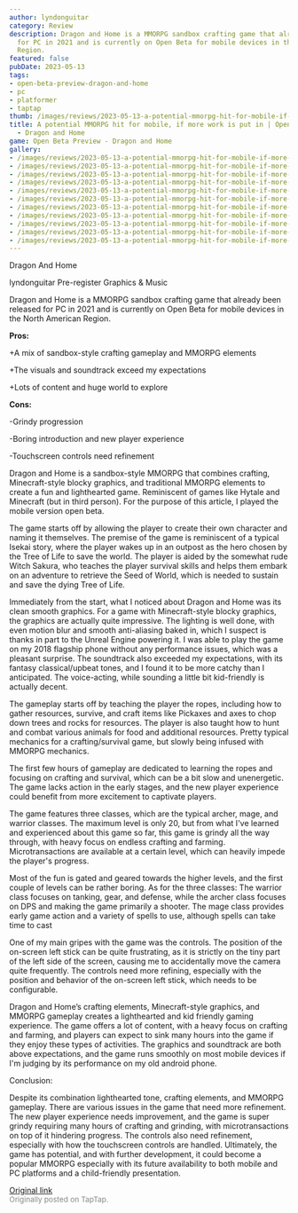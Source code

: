 ```yaml
---
author: lyndonguitar
category: Review
description: Dragon and Home is a MMORPG sandbox crafting game that already been released
  for PC in 2021 and is currently on Open Beta for mobile devices in the North American
  Region.
featured: false
pubDate: 2023-05-13
tags:
- open-beta-preview-dragon-and-home
- pc
- platformer
- taptap
thumb: /images/reviews/2023-05-13-a-potential-mmorpg-hit-for-mobile-if-more-work-is-put-in--open-beta-preview---dragon-and--0.avif
title: A potential MMORPG hit for mobile, if more work is put in | Open Beta Preview
  - Dragon and Home
game: Open Beta Preview - Dragon and Home
gallery:
- /images/reviews/2023-05-13-a-potential-mmorpg-hit-for-mobile-if-more-work-is-put-in--open-beta-preview---dragon-and--0.avif
- /images/reviews/2023-05-13-a-potential-mmorpg-hit-for-mobile-if-more-work-is-put-in--open-beta-preview---dragon-and--1.avif
- /images/reviews/2023-05-13-a-potential-mmorpg-hit-for-mobile-if-more-work-is-put-in--open-beta-preview---dragon-and--2.avif
- /images/reviews/2023-05-13-a-potential-mmorpg-hit-for-mobile-if-more-work-is-put-in--open-beta-preview---dragon-and--3.avif
- /images/reviews/2023-05-13-a-potential-mmorpg-hit-for-mobile-if-more-work-is-put-in--open-beta-preview---dragon-and--4.avif
- /images/reviews/2023-05-13-a-potential-mmorpg-hit-for-mobile-if-more-work-is-put-in--open-beta-preview---dragon-and--5.avif
- /images/reviews/2023-05-13-a-potential-mmorpg-hit-for-mobile-if-more-work-is-put-in--open-beta-preview---dragon-and--6.avif
- /images/reviews/2023-05-13-a-potential-mmorpg-hit-for-mobile-if-more-work-is-put-in--open-beta-preview---dragon-and--7.avif
- /images/reviews/2023-05-13-a-potential-mmorpg-hit-for-mobile-if-more-work-is-put-in--open-beta-preview---dragon-and--8.avif
- /images/reviews/2023-05-13-a-potential-mmorpg-hit-for-mobile-if-more-work-is-put-in--open-beta-preview---dragon-and--9.avif
- /images/reviews/2023-05-13-a-potential-mmorpg-hit-for-mobile-if-more-work-is-put-in--open-beta-preview---dragon-and--10.avif
---
```

Dragon And Home

lyndonguitar
Pre-register
Graphics & Music

Dragon and Home is a MMORPG sandbox crafting game that already been released for PC in 2021 and is currently on Open Beta for mobile devices in the North American Region.


**Pros:**


+A mix of sandbox-style crafting gameplay and MMORPG elements

+The visuals and soundtrack exceed my expectations

+Lots of content and huge world to explore


**Cons:**


-Grindy progression

-Boring introduction and new player experience

-Touchscreen controls need refinement

Dragon and Home is a sandbox-style MMORPG that combines crafting, Minecraft-style blocky graphics, and traditional MMORPG elements to create a fun and lighthearted game. Reminiscent of games like Hytale and Minecraft (but in third person). For the purpose of this article, I played the mobile version open beta.

The game starts off by allowing the player to create their own character and naming it themselves. The premise of the game is reminiscent of a typical Isekai story, where the player wakes up in an outpost as the hero chosen by the Tree of Life to save the world. The player is aided by the somewhat rude Witch Sakura, who teaches the player survival skills and helps them embark on an adventure to retrieve the Seed of World, which is needed to sustain and save the dying Tree of Life.

Immediately from the start, what I noticed about Dragon and Home was its clean smooth graphics. For a game with Minecraft-style blocky graphics, the graphics are actually quite impressive. The lighting is well done, with even motion blur and smooth anti-aliasing baked in, which I suspect is thanks in part to the Unreal Engine powering it. I was able to play the game on my 2018 flagship phone without any performance issues, which was a pleasant surprise. The soundtrack also exceeded my expectations, with its fantasy classical/upbeat tones, and I found it to be more catchy than I anticipated. The voice-acting, while sounding a little bit kid-friendly is actually decent.

The gameplay starts off by teaching the player the ropes, including how to gather resources, survive, and craft items like Pickaxes and axes to chop down trees and rocks for resources. The player is also taught how to hunt and combat various animals for food and additional resources. Pretty typical mechanics for a crafting/survival game, but slowly being infused with MMORPG mechanics.

The first few hours of gameplay are dedicated to learning the ropes and focusing on crafting and survival, which can be a bit slow and unenergetic. The game lacks action in the early stages, and the new player experience could benefit from more excitement to captivate players.

The game features three classes, which are the typical archer, mage, and warrior classes. The maximum level is only 20, but from what I've learned and experienced about this game so far, this game is grindy all the way through, with heavy focus on endless crafting and farming. Microtransactions are available at a certain level, which can heavily impede the player's progress.

Most of the fun is gated and geared towards the higher levels, and the first couple of levels can be rather boring. As for the three classes: The warrior class focuses on tanking, gear, and defense, while the archer class focuses on DPS and making the game primarily a shooter. The mage class provides early game action and a variety of spells to use, although spells can take time to cast

One of my main gripes with the game was the controls. The position of the on-screen left stick can be quite frustrating, as it is strictly on the tiny part of the left side of the screen, causing me to accidentally move the camera quite frequently. The controls need more refining, especially with the position and behavior of the on-screen left stick, which needs to be configurable.

Dragon and Home’s crafting elements, Minecraft-style graphics, and MMORPG gameplay creates a lighthearted and kid friendly gaming experience. The game offers a lot of content, with a heavy focus on crafting and farming, and players can expect to sink many hours into the game if they enjoy these types of activities. The graphics and soundtrack are both above expectations, and the game runs smoothly on most mobile devices if I'm judging by its performance on my old android phone.

Conclusion:

Despite its combination lighthearted tone, crafting elements, and MMORPG gameplay. There are various issues in the game that need more refinement. The new player experience needs improvement, and the game is super grindy requiring many hours of crafting and grinding, with microtransactions on top of it hindering progress. The controls also need refinement, especially with how the touchscreen controls are handled. Ultimately, the game has potential, and with further development, it could become a popular MMORPG especially with its future availability to both mobile and PC platforms and a child-friendly presentation.

[Original link](https://www.taptap.io/post/5415848)<br><span style="font-size: 0.95em; color: #888;">Originally posted on TapTap.</span>